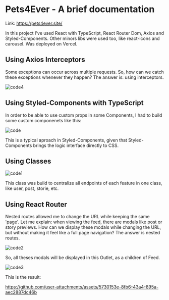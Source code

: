 # Pets4Ever - A brief documentation

Link: https://pets4ever.site/

In this project I've used React with TypeScript, React Router Dom, Axios and Styled-Components. Other minors libs were used too, 
like react-icons and carousel. Was deployed on Vercel.

## Using Axios Interceptors

Some exceptions can occur across multiple requests. So, how can we catch these exceptions whenever they happen? The answer is: using interceptors.

![code4](https://github.com/user-attachments/assets/5d641464-1cb5-4fcc-97d1-82de4896c44f)


## Using Styled-Components with TypeScript

In order to be able to use custom props in some Components, I had to build some custom componenets like this:

![code](https://github.com/user-attachments/assets/04e9ba29-a4b4-4d31-9bb4-5861a0584b1c)

This is a typical aproach in Styled-Components, given that Styled-Components brings the logic interface directly to CSS.


## Using Classes

![code1](https://github.com/user-attachments/assets/faafaf2f-9d73-442c-866a-c6999429ec2b)

This class was build to centralize all endpoints of each feature in one class, like user, post, storie, etc. 

## Using React Router

Nested routes allowed me to change the URL while keeping the same 'page'. Let me explain: when viewing the feed, there are modals like post or story previews. How can we display these modals while changing the URL, but without making it feel like a full page navigation? The answer is nested routes.

![code2](https://github.com/user-attachments/assets/e3025aeb-5533-43c1-a715-f801e9bc3a87)

So, all theses modals will be displayed in this Outlet, as a children of Feed.

![code3](https://github.com/user-attachments/assets/8cc9ebdf-5470-4f9b-9432-2ef3394191a3)

This is the result:

https://github.com/user-attachments/assets/5730153e-8fb6-43a4-895a-aec2887dc46b



